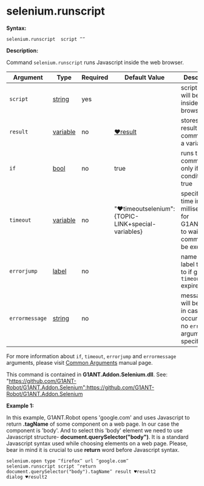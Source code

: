 # selenium.runscript

**Syntax:**

```G1ANT
selenium.runscript  script ‴‴ 

```

**Description:**

Command `selenium.runscript` runs Javascript inside the web browser. 

| Argument | Type | Required | Default Value | Description |
| -------- | ---- | -------- | ------------- | ----------- |
|`script` | [string](https://github.com/G1ANT-Robot/G1ANT.Manual/blob/master/G1ANT-Language/Structures/bool.md)  | yes |  | script which will be used inside web browser |
|`result` | [variable](https://github.com/G1ANT-Robot/G1ANT.Manual/blob/master/G1ANT-Language/Special-Characters/variable.md)  | no |  [♥result](https://github.com/G1ANT-Robot/G1ANT.Manual/blob/master/G1ANT-Language/Common-Arguments.md)  | stores the result of the command in a variable |
|`if`| [bool](https://github.com/G1ANT-Robot/G1ANT.Manual/blob/master/G1ANT-Language/Structures/bool.md) | no | true | runs the command only if condition is true |
|`timeout`| [variable](https://github.com/G1ANT-Robot/G1ANT.Manual/blob/master/G1ANT-Language/Special-Characters/variable.md) | no | "♥timeoutselenium":{TOPIC-LINK+special-variables} | specifies time in milliseconds for G1ANT.Robot to wait for the command to be executed |
|`errorjump` | [label](https://github.com/G1ANT-Robot/G1ANT.Manual/blob/master/G1ANT-Language/Structures/bool.md) | no | | name of the label to jump to if given `timeout` expires |
|`errormessage`| [string](https://github.com/G1ANT-Robot/G1ANT.Manual/blob/master/G1ANT-Language/Structures/bool.md) | no |  | message that will be shown in case error occurs and no `errorjump` argument is specified |

For more information about `if`, `timeout`, `errorjump` and `errormessage` arguments, please visit [Common Arguments](https://github.com/G1ANT-Robot/G1ANT.Manual/blob/master/G1ANT-Language/Common-Arguments.md)  manual page.

This command is contained in **G1ANT.Addon.Selenium.dll**.
See: "https://github.com/G1ANT-Robot/G1ANT.Addon.Selenium":https://github.com/G1ANT-Robot/G1ANT.Addon.Selenium

**Example 1:**

In this example, G1ANT.Robot opens 'google.com' and uses Javascript to return **.tagName** of some component on a web page. In our case the component is 'body'. And to select this 'body' element we need to use Javascript structure- **document.querySelector("body")**. It is a standard Javascript syntax used while choosing elements on a web page. 
Please, bear in mind it is crucial to use **return** word before Javascript syntax.

```G1ANT
selenium.open type ‴firefox‴ url ‴google.com‴
selenium.runscript script ‴return document.querySelector("body").tagName‴ result ♥result2
dialog ♥result2

```